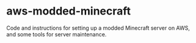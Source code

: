 # aws-modded-minecraft
Code and instructions for setting up a modded Minecraft server on AWS, and some tools for server maintenance. 

